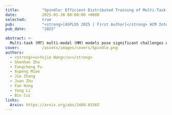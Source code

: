 ```yaml
---
title:          "Spindle: Efficient Distributed Training of Multi-Task Large Models via Wavefront Scheduling"
date:           2025-01-30 00:00:00 +0800
selected:       true
pub:            "<strong>[ASPLOS 2025 | First Author]</strong> ACM International Conference on Architectural Support for Programming Languages and Operating Systems"
pub_date:       "2025"

abstract: >-
  Multi-task (MT) multi-modal (MM) models pose significant challenges due to the sophisticated model architecture and the heterogeneous workloads of different ML tasks and data modalities. We propose Spindle, a new training system tailored for resource-efficient and high-performance training of MT MM models via wavefront scheduling. The key idea of Spindle is to decompose the MT MM model execution into waves and address the joint optimization problem sequentially, including both heterogeneity-aware workload parallelization and dependency-driven execution scheduling.
cover:          /assets/images/covers/Spindle.png
authors:
  - <strong><u>Yujie Wang</u></strong>
  - Shenhan Zhu
  - Fangcheng Fu
  - Xupeng Miao
  - Jie Zhang
  - Juan Zhu
  - Fan Hong
  - Yong Li
  - Bin Cui
links:
  Arxiv: https://arxiv.org/abs/2409.03365
---
```

